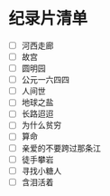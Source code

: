 # 纪录片清单

- [ ] 河西走廊
- [ ] 故宫
- [ ] 圆明园
- [ ] 公元一六四四
- [ ] 人间世
- [ ] 地球之盐
- [ ] 长路迢迢
- [ ] 为什么贫穷
- [ ] 算命
- [ ] 亲爱的不要跨过那条江
- [ ] 徒手攀岩
- [ ] 寻找小糖人
- [ ] 含泪活着
